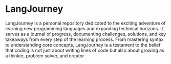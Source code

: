 # LangJourney
LangJourney is a personal repository dedicated to the exciting adventure of learning new programming languages and expanding technical horizons. It serves as a journal of progress, documenting challenges, solutions, and key takeaways from every step of the learning process. From mastering syntax to understanding core concepts, LangJourney is a testament to the belief that coding is not just about writing lines of code but also about growing as a thinker, problem solver, and creator
